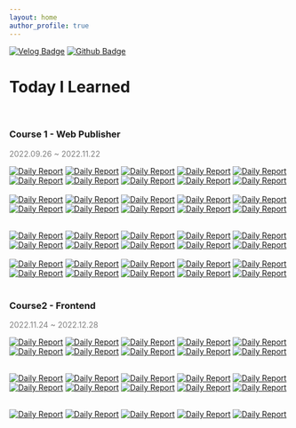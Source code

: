 ```yaml
---
layout: home
author_profile: true
---
```


[![Velog Badge](http://img.shields.io/badge/Velog-20c997?style=flat&link=https://velog.io/@ay_park)](https://velog.io/@ay_park)
[![Github Badge](https://img.shields.io/badge/Github-161c22?style=flat&logo=github&link=https://github.com/ayoungparkme/)](https://github.com/ayoungparkme/)
# **Today I Learned**
<br>

### **Course 1 - Web Publisher**
<span style="color:grey">2022.09.26 ~ 2022.11.22</span>

[![Daily Report](https://img.shields.io/badge/Day01-gold?style=flat)](https://ayoungparkme.github.io/day01)
[![Daily Report](https://img.shields.io/badge/Day02-gold?style=flat)](https://ayoungparkme.github.io/day02)
[![Daily Report](https://img.shields.io/badge/Day03-gold?style=flat)](https://ayoungparkme.github.io/day03)
[![Daily Report](https://img.shields.io/badge/Day04-gold?style=flat)](https://ayoungparkme.github.io/day04)
[![Daily Report](https://img.shields.io/badge/Day05-gold?style=flat)](https://ayoungparkme.github.io/day05)
[![Daily Report](https://img.shields.io/badge/Day06-gold?style=flat)](https://ayoungparkme.github.io/day06)
[![Daily Report](https://img.shields.io/badge/Day07-gold?style=flat)](https://ayoungparkme.github.io/day07)
[![Daily Report](https://img.shields.io/badge/Day08-gold?style=flat)](https://ayoungparkme.github.io/day08)
[![Daily Report](https://img.shields.io/badge/Day09-gold?style=flat)](https://philgineer.github.io/boostcamp-409)
[![Daily Report](https://img.shields.io/badge/Day10-gold?style=flat)](https://philgineer.github.io/boostcamp-410)
<br><br>
[![Daily Report](https://img.shields.io/badge/Day11-gold?style=flat)](https://philgineer.github.io/boostcamp-411)
[![Daily Report](https://img.shields.io/badge/Day12-gold?style=flat)](https://philgineer.github.io/boostcamp-412)
[![Daily Report](https://img.shields.io/badge/Day13-gold?style=flat)](https://philgineer.github.io/boostcamp-413)
[![Daily Report](https://img.shields.io/badge/Day14-gold?style=flat)](https://philgineer.github.io/boostcamp-414)
[![Daily Report](https://img.shields.io/badge/Day15-gold?style=flat)](https://philgineer.github.io/boostcamp-415)
[![Daily Report](https://img.shields.io/badge/Day16-gold?style=flat)](https://philgineer.github.io/boostcamp-416)
[![Daily Report](https://img.shields.io/badge/Day17-gold?style=flat)](https://philgineer.github.io/boostcamp-417)
[![Daily Report](https://img.shields.io/badge/Day18-gold?style=flat)](https://philgineer.github.io/boostcamp-418)
[![Daily Report](https://img.shields.io/badge/Day19-gold?style=flat)](https://philgineer.github.io/boostcamp-419)
[![Daily Report](https://img.shields.io/badge/Day20-gold?style=flat)](https://philgineer.github.io/boostcamp-420)
<br><br>

    
[![Daily Report](https://img.shields.io/badge/Day21-45ADA8?style=flat)](https://philgineer.github.io/boostcamp-301)
[![Daily Report](https://img.shields.io/badge/Day22-45ADA8?style=flat)](https://philgineer.github.io/boostcamp-302)
[![Daily Report](https://img.shields.io/badge/Day23-45ADA8?style=flat)](https://philgineer.github.io/boostcamp-303)
[![Daily Report](https://img.shields.io/badge/Day24-45ADA8?style=flat)](https://philgineer.github.io/boostcamp-304)
[![Daily Report](https://img.shields.io/badge/Day25-45ADA8?style=flat)](https://philgineer.github.io/boostcamp-305)
[![Daily Report](https://img.shields.io/badge/Day26-45ADA8?style=flat)](https://philgineer.github.io/boostcamp-306)
[![Daily Report](https://img.shields.io/badge/Day27-45ADA8?style=flat)](https://philgineer.github.io/boostcamp-307)
[![Daily Report](https://img.shields.io/badge/Day28-45ADA8?style=flat)](https://philgineer.github.io/boostcamp-308)
[![Daily Report](https://img.shields.io/badge/Day29-45ADA8?style=flat)](https://philgineer.github.io/boostcamp-309)
[![Daily Report](https://img.shields.io/badge/Day30-45ADA8?style=flat)](https://philgineer.github.io/boostcamp-310)
<br><br>
[![Daily Report](https://img.shields.io/badge/Day31-45ADA8?style=flat)](https://philgineer.github.io/boostcamp-311)
[![Daily Report](https://img.shields.io/badge/Day32-45ADA8?style=flat)](https://philgineer.github.io/boostcamp-312)
[![Daily Report](https://img.shields.io/badge/Day33-45ADA8?style=flat)](https://philgineer.github.io/boostcamp-313)
[![Daily Report](https://img.shields.io/badge/Day34-45ADA8?style=flat)](https://philgineer.github.io/boostcamp-314)
[![Daily Report](https://img.shields.io/badge/Day35-45ADA8?style=flat)](https://philgineer.github.io/boostcamp-315)
[![Daily Report](https://img.shields.io/badge/Day36-45ADA8?style=flat)](https://philgineer.github.io/boostcamp-316)
[![Daily Report](https://img.shields.io/badge/Day37-45ADA8?style=flat)](https://philgineer.github.io/boostcamp-317)
[![Daily Report](https://img.shields.io/badge/Day38-45ADA8?style=flat)](https://philgineer.github.io/boostcamp-318)
[![Daily Report](https://img.shields.io/badge/Day39-45ADA8?style=flat)](https://philgineer.github.io/boostcamp-319)
[![Daily Report](https://img.shields.io/badge/Day40-45ADA8?style=flat)](https://philgineer.github.io/boostcamp-320)
<br><br>

### **Course2  - Frontend**
<span style="color:grey">2022.11.24 ~ 2022.12.28</span>

[![Daily Report](https://img.shields.io/badge/Day01-red?style=flat)](https://philgineer.github.io/boostcamp-001)
[![Daily Report](https://img.shields.io/badge/Day02-orange?style=flat)](https://philgineer.github.io/boostcamp-002)
[![Daily Report](https://img.shields.io/badge/Day03-yellow?style=flat)](https://philgineer.github.io/boostcamp-003)
[![Daily Report](https://img.shields.io/badge/Day04-green?style=flat)](https://philgineer.github.io/boostcamp-004)
[![Daily Report](https://img.shields.io/badge/Day05-blue?style=flat)](https://philgineer.github.io/boostcamp-005)
[![Daily Report](https://img.shields.io/badge/Day06-red?style=flat)](https://philgineer.github.io/boostcamp-006)
[![Daily Report](https://img.shields.io/badge/Day07-orange?style=flat)](https://philgineer.github.io/boostcamp-007)
[![Daily Report](https://img.shields.io/badge/Day08-yellow?style=flat)](https://philgineer.github.io/boostcamp-008)
[![Daily Report](https://img.shields.io/badge/Day09-green?style=flat)](https://philgineer.github.io/boostcamp-009)
[![Daily Report](https://img.shields.io/badge/Day10-blue?style=flat)](https://philgineer.github.io/boostcamp-010)
<br><br>

[![Daily Report](https://img.shields.io/badge/Day11-red?style=flat)](https://philgineer.github.io/boostcamp-011)
[![Daily Report](https://img.shields.io/badge/Day12-orange?style=flat)](https://philgineer.github.io/boostcamp-012)
[![Daily Report](https://img.shields.io/badge/Day13-yellow?style=flat)](https://philgineer.github.io/boostcamp-013)
[![Daily Report](https://img.shields.io/badge/Day14-green?style=flat)](https://philgineer.github.io/boostcamp-014)
[![Daily Report](https://img.shields.io/badge/Day15-blue?style=flat)](https://philgineer.github.io/boostcamp-015)
[![Daily Report](https://img.shields.io/badge/Day16-red?style=flat)](https://philgineer.github.io/boostcamp-016)
[![Daily Report](https://img.shields.io/badge/Day17-orange?style=flat)](https://philgineer.github.io/boostcamp-017)
[![Daily Report](https://img.shields.io/badge/Day18-yellow?style=flat)](https://philgineer.github.io/boostcamp-018)
[![Daily Report](https://img.shields.io/badge/Day19-green?style=flat)](https://philgineer.github.io/boostcamp-019)
[![Daily Report](https://img.shields.io/badge/Day20-blue?style=flat)](https://philgineer.github.io/boostcamp-020)
<br><br>

[![Daily Report](https://img.shields.io/badge/Day21-red?style=flat)](https://philgineer.github.io/boostcamp-021)
[![Daily Report](https://img.shields.io/badge/Day22-orange?style=flat)](https://philgineer.github.io/boostcamp-022)
[![Daily Report](https://img.shields.io/badge/Day23-yellow?style=flat)](https://philgineer.github.io/boostcamp-023)
[![Daily Report](https://img.shields.io/badge/Day24-green?style=flat)](https://philgineer.github.io/boostcamp-024)
[![Daily Report](https://img.shields.io/badge/Day25-blue?style=flat)](https://philgineer.github.io/boostcamp-025)
<br><br>

